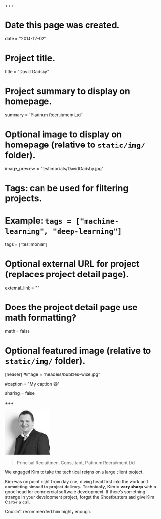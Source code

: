 +++
# Date this page was created.
date = "2014-12-02"

# Project title.
title = "David Gadsby"

# Project summary to display on homepage.
summary = "Platinum Recruitment Ltd"

# Optional image to display on homepage (relative to `static/img/` folder).
image_preview = "testimonials/DavidGadsby.jpg"

# Tags: can be used for filtering projects.
# Example: `tags = ["machine-learning", "deep-learning"]`
tags = ["testimonial"]

# Optional external URL for project (replaces project detail page).
external_link = ""

# Does the project detail page use math formatting?
math = false

# Optional featured image (relative to `static/img/` folder).
[header]
#image = "headers/bubbles-wide.jpg"

#caption = "My caption :smile:"

sharing = false

+++

<img class="testimonial-img-bordered" src="/img/testimonials/DavidGadsby.jpg">

> Principal Recruitment Consultant, Platinum Recruitment Ltd

We engaged Kim to take the technical reigns on a large client project.

Kim was on point right from day one, diving head first into the work and committing himself to project delivery. Technically, Kim is **very sharp** with a good head for commercial software development. If there’s something strange in your development project, forget the Ghostbusters and give Kim Carter a call. 

Couldn’t recommended him highly enough.

